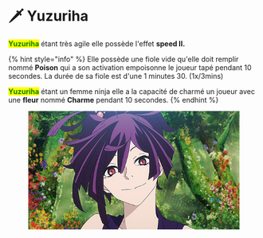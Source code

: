 # 🗡 Yuzuriha

<mark style="color:green;">**Yuzuriha**</mark> étant très agile elle possède l'effet **speed II.**

{% hint style="info" %}
Elle possède une fiole vide qu'elle doit remplir nommé **Poison** qui a son activation empoisonne le joueur tapé pendant 10 secondes. La durée de sa fiole est d'une 1 minutes 30. (1x/3mins)

<mark style="color:green;">**Yuzuriha**</mark> étant un femme ninja elle a la capacité de charmé un joueur avec une **fleur**  nommé **Charme** pendant 10 secondes.
{% endhint %}

<figure><img src="../../../.gitbook/assets/tumblr_328823e455d6d971c57a258e008e6db9_666a3da8_640.gif" alt=""><figcaption></figcaption></figure>
